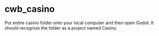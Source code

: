 # cwb_casino


Put entire casino folder onto your local computer and then open Godot. It should recognize the folder as a project named Casino. 
